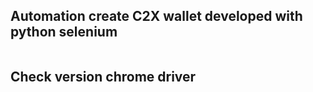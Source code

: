 ## Automation create C2X wallet developed with python selenium

<div align="center">
  <img src="https://blog.logrocket.com/wp-content/uploads/2021/11/web-automation-selenium-python.png" alt=""/>
</div>

## Check version chrome driver
